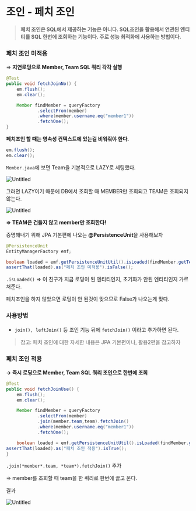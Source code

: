 # 조인 - 페치 조인

> **페치 조인은 SQL에서 제공하는 기능은 아니다. SQL조인을 활용해서 연관된 엔티티를 SQL 한번에 조회하는 기능이다. 주로 성능 최적화에 사용하는 방법이다.**
> 

### 페치 조인 미적용

⇒ **지연로딩으로 Member, Team SQL 쿼리 각각 실행**

```java
@Test
public void fetchJoinNo() {
    em.flush();
    em.clear();

    Member findMember = queryFactory
            .selectFrom(member)
            .where(member.username.eq("member1"))
            .fetchOne();
}
```

**페치조인 할 때는 영속성 컨텍스트에 있는걸 비워줘야 한다.** 

```java
em.flush();
em.clear();
```

`Member.java`에 보면 Team을 기본적으로 LAZY로 세팅했다.

![Untitled](%E1%84%8C%E1%85%A9%E1%84%8B%E1%85%B5%E1%86%AB%20-%20%E1%84%91%E1%85%A6%E1%84%8E%E1%85%B5%20%E1%84%8C%E1%85%A9%E1%84%8B%E1%85%B5%E1%86%AB%20b4d4fc70d4904969a5f2551ba8ca98fe/Untitled.png)

그러면 LAZY이기 때문에 DB에서 조회할 때 MEMBER만 조회되고 TEAM은 조회되지 않는다.

![Untitled](%E1%84%8C%E1%85%A9%E1%84%8B%E1%85%B5%E1%86%AB%20-%20%E1%84%91%E1%85%A6%E1%84%8E%E1%85%B5%20%E1%84%8C%E1%85%A9%E1%84%8B%E1%85%B5%E1%86%AB%20b4d4fc70d4904969a5f2551ba8ca98fe/Untitled%201.png)

**⇒ TEAM은 건들지 않고 member만 조회한다!**

증명해내기 위해 JPA 기본편에 나오는 **@PersistenceUnit**을 사용해보자

```java
@PersistenceUnit
EntityManagerFactory emf;

boolean loaded = emf.getPersistenceUnitUtil().isLoaded(findMember.getTeam());
assertThat(loaded).as("페치 조인 미적용").isFalse();
```

`.isLoaded()` ⇒ 이 친구가 지금 로딩이 된 엔티티인지, 초기화가 안된 엔티티인지 가르쳐준다.

페치조인을 하지 않았으면 로딩이 안 된것이 맞으므로 False가 나오는게 맞다.

### 사용방법

- `join(), leftJoin()` 등 조인 기능 뒤에 `fetchJoin()` 이라고 추가하면 된다.

> 참고: 페치 조인에 대한 자세한 내용은 JPA 기본편이나, 활용2편을 참고하자

### 페치 조인 적용

**→ 즉시 로딩으로 Member, Team SQL 쿼리 조인으로 한번에 조회**

```java
@Test
public void fetchJoinUse() {
    em.flush();
    em.clear();

    Member findMember = queryFactory
            .selectFrom(member)
            .join(member.team,team).fetchJoin()
            .where(member.username.eq("member1"))
            .fetchOne();

    boolean loaded = emf.getPersistenceUnitUtil().isLoaded(findMember.getTeam());
assertThat(loaded).as("페치 조인 적용").isTrue();
}
```

`.join(*member*.team, *team*).fetchJoin()` 추가

⇒ member를 조회할 때 team을 한 쿼리로 한번에 끌고 온다.

결과

![Untitled](%E1%84%8C%E1%85%A9%E1%84%8B%E1%85%B5%E1%86%AB%20-%20%E1%84%91%E1%85%A6%E1%84%8E%E1%85%B5%20%E1%84%8C%E1%85%A9%E1%84%8B%E1%85%B5%E1%86%AB%20b4d4fc70d4904969a5f2551ba8ca98fe/Untitled%202.png)